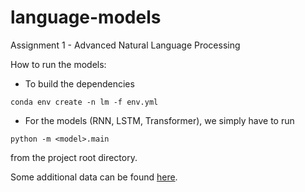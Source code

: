 # language-models
Assignment 1 - Advanced Natural Language Processing

How to run the models:
- To build the dependencies
```
conda env create -n lm -f env.yml
```

- For the models (RNN, LSTM, Transformer), we simply have to run 
```
python -m <model>.main
```
from the project root directory. 

Some additional data can be found [here]([here](https://drive.google.com/drive/folders/1ksRhdfaXNlQeUQaZz2e52wWdB12NVzXU?usp=sharing)). 
